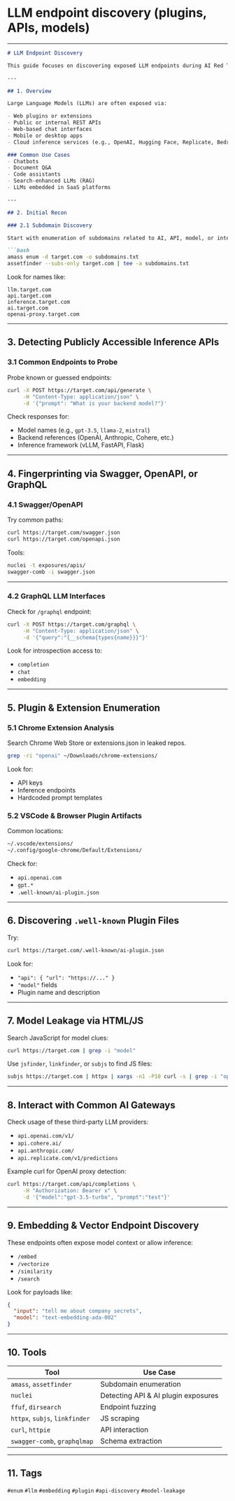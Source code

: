 # LLM endpoint discovery (plugins, APIs, models)

---

````markdown
# LLM Endpoint Discovery

This guide focuses on discovering exposed LLM endpoints during AI Red Team assessments. This includes plugin enumeration, API exposure, model inference endpoints, and model metadata leaks.

---

## 1. Overview

Large Language Models (LLMs) are often exposed via:

- Web plugins or extensions
- Public or internal REST APIs
- Web-based chat interfaces
- Mobile or desktop apps
- Cloud inference services (e.g., OpenAI, Hugging Face, Replicate, Bedrock)

### Common Use Cases
- Chatbots
- Document Q&A
- Code assistants
- Search-enhanced LLMs (RAG)
- LLMs embedded in SaaS platforms

---

## 2. Initial Recon

### 2.1 Subdomain Discovery

Start with enumeration of subdomains related to AI, API, model, or internal services.

```bash
amass enum -d target.com -o subdomains.txt
assetfinder --subs-only target.com | tee -a subdomains.txt
````

Look for names like:

```
llm.target.com
api.target.com
inference.target.com
ai.target.com
openai-proxy.target.com
```

---

## 3. Detecting Publicly Accessible Inference APIs

### 3.1 Common Endpoints to Probe

Probe known or guessed endpoints:

```bash
curl -X POST https://target.com/api/generate \
     -H "Content-Type: application/json" \
     -d '{"prompt": "What is your backend model?"}'
```

Check responses for:

* Model names (e.g., `gpt-3.5`, `llama-2`, `mistral`)
* Backend references (OpenAI, Anthropic, Cohere, etc.)
* Inference framework (vLLM, FastAPI, Flask)

---

## 4. Fingerprinting via Swagger, OpenAPI, or GraphQL

### 4.1 Swagger/OpenAPI

Try common paths:

```bash
curl https://target.com/swagger.json
curl https://target.com/openapi.json
```

Tools:

```bash
nuclei -t exposures/apis/
swagger-comb -i swagger.json
```

---

### 4.2 GraphQL LLM Interfaces

Check for `/graphql` endpoint:

```bash
curl -X POST https://target.com/graphql \
     -H "Content-Type: application/json" \
     -d '{"query":"{__schema{types{name}}}"}'
```

Look for introspection access to:

* `completion`
* `chat`
* `embedding`

---

## 5. Plugin & Extension Enumeration

### 5.1 Chrome Extension Analysis

Search Chrome Web Store or extensions.json in leaked repos.

```bash
grep -ri "openai" ~/Downloads/chrome-extensions/
```

Look for:

* API keys
* Inference endpoints
* Hardcoded prompt templates

### 5.2 VSCode & Browser Plugin Artifacts

Common locations:

```bash
~/.vscode/extensions/
~/.config/google-chrome/Default/Extensions/
```

Check for:

* `api.openai.com`
* `gpt.*`
* `.well-known/ai-plugin.json`

---

## 6. Discovering `.well-known` Plugin Files

Try:

```bash
curl https://target.com/.well-known/ai-plugin.json
```

Look for:

* `"api": { "url": "https://..." }`
* `"model"` fields
* Plugin name and description

---

## 7. Model Leakage via HTML/JS

Search JavaScript for model clues:

```bash
curl https://target.com | grep -i "model"
```

Use `jsfinder`, `linkfinder`, or `subjs` to find JS files:

```bash
subjs https://target.com | httpx | xargs -n1 -P10 curl -s | grep -i "openai"
```

---

## 8. Interact with Common AI Gateways

Check usage of these third-party LLM providers:

* `api.openai.com/v1/`
* `api.cohere.ai/`
* `api.anthropic.com/`
* `api.replicate.com/v1/predictions`

Example curl for OpenAI proxy detection:

```bash
curl https://target.com/api/completions \
     -H "Authorization: Bearer x" \
     -d '{"model":"gpt-3.5-turbo", "prompt":"test"}'
```

---

## 9. Embedding & Vector Endpoint Discovery

These endpoints often expose model context or allow inference:

* `/embed`
* `/vectorize`
* `/similarity`
* `/search`

Look for payloads like:

```json
{
  "input": "tell me about company secrets",
  "model": "text-embedding-ada-002"
}
```

---

## 10. Tools

| Tool                           | Use Case                            |
| ------------------------------ | ----------------------------------- |
| `amass`, `assetfinder`         | Subdomain enumeration               |
| `nuclei`                       | Detecting API & AI plugin exposures |
| `ffuf`, `dirsearch`            | Endpoint fuzzing                    |
| `httpx`, `subjs`, `linkfinder` | JS scraping                         |
| `curl`, `httpie`               | API interaction                     |
| `swagger-comb`, `graphqlmap`   | Schema extraction                   |

---

## 11. Tags

`#enum` `#llm` `#embedding` `#plugin` `#api-discovery` `#model-leakage`

```
